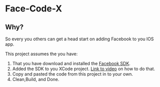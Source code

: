 Face-Code-X
====================

Why?
---------------------
So every you others can get a head start on adding Facebook to you IOS app. 

This project assumes the you have:
1.  That you have download and installed the [Facebook SDK](https://github.com/downloads/facebook/facebook-ios-sdk/FacebookSDK-3.1.pkg).
2. Added the SDK to you XCode project. [Link to video](https://www.facebook.com/video/video.php?v=10151424039669838) on how to do that.
3. Copy and pasted the code from this project in to your own.
4. Clean,Build, and Done.